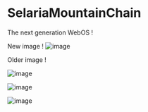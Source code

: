 # SelariaMountainChain

The next generation WebOS !

New image !
![image](https://user-images.githubusercontent.com/77587065/229364169-5d10477a-8814-482e-b743-7e65283e815a.png)

Older image !

![image](https://user-images.githubusercontent.com/77587065/212923935-9b56af31-b8ae-4a1d-9de5-bdb4c5fd4aef.png)

![image](https://user-images.githubusercontent.com/77587065/209402655-97f66b95-b783-48ba-9dc0-7b01c727c9ae.png)

![image](https://user-images.githubusercontent.com/77587065/208265799-32d8b70c-a7eb-4a31-ba00-fbb1121a1e32.png)
